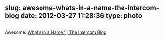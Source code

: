 slug: awesome-whats-in-a-name-the-intercom-blog
date: 2012-03-27 11:28:36
type: photo
---

<a href="http://blog.intercom.io/whats-in-a-name/"><img src="{{@asset.url swerner/tumblr/2012-03-27-awesome-whats-in-a-name-the-intercom-blog-23f9c8757f.jpeg}}" alt=""/></a>

Awesome: [What’s in a Name? | The Intercom Blog](http://blog.intercom.io/whats-in-a-name/)
